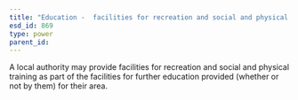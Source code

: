 ```yaml
---
title: "Education -  facilities for recreation and social and physical training in further education"
esd_id: 869
type: power
parent_id:  
---
```


A local authority may provide facilities for recreation and social and physical training as part of the facilities for further education provided (whether or not by them) for their area.

